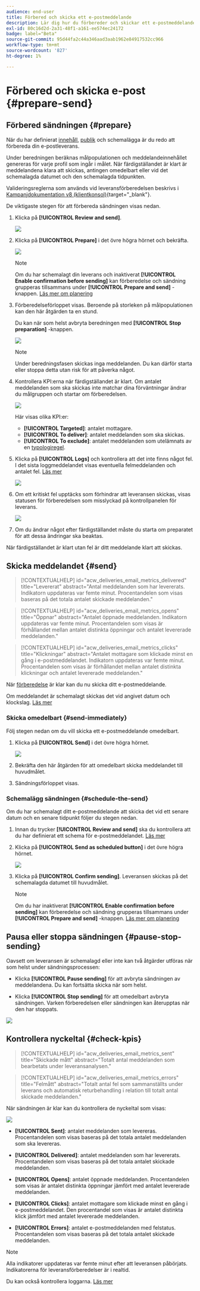 ```yaml
---
audience: end-user
title: Förbered och skicka ett e-postmeddelande
description: Lär dig hur du förbereder och skickar ett e-postmeddelande med webbgränssnittet i Campaign
exl-id: 80c16d2d-2a31-48f1-a161-ee574ec24172
badge: label="Beta"
source-git-commit: 95d44fa2c44a346aad3aab1962e84917532cc966
workflow-type: tm+mt
source-wordcount: '827'
ht-degree: 1%

---
```



# Förbered och skicka e-post {#prepare-send}

## Förbered sändningen {#prepare}

När du har definierat [innehåll](../content/edit-content.md), [publik](../audience/add-audience.md) och schemalägga är du redo att förbereda din e-postleverans.

Under beredningen beräknas målpopulationen och meddelandeinnehållet genereras för varje profil som ingår i målet. När färdigställandet är klart är meddelandena klara att skickas, antingen omedelbart eller vid det schemalagda datumet och den schemalagda tidpunkten.

Valideringsreglerna som används vid leveransförberedelsen beskrivs i [Kampanjdokumentation v8 (klientkonsol)](https://experienceleague.adobe.com/docs/campaign/campaign-v8/campaigns/send/validate/delivery-analysis.html){target="_blank"}.

De viktigaste stegen för att förbereda sändningen visas nedan.

1. Klicka på **[!UICONTROL Review and send]**.

   ![](assets/email-review-and-send.png)


1. Klicka på **[!UICONTROL Prepare]** i det övre högra hörnet och bekräfta.

   ![](assets/email-prepare.png)

   >[!NOTE]
   >
   >Om du har schemalagt din leverans och inaktiverat **[!UICONTROL Enable confirmation before sending]** kan förberedelse och sändning grupperas tillsammans under **[!UICONTROL Prepare and send]** -knappen. [Läs mer om planering](../email/create-email.md#schedule)

1. Förberedelseförloppet visas. Beroende på storleken på målpopulationen kan den här åtgärden ta en stund.

   Du kan när som helst avbryta beredningen med **[!UICONTROL Stop preparation]** -knappen.

   ![](assets/email-stop-preparation.png)

   >[!NOTE]
   >Under beredningsfasen skickas inga meddelanden. Du kan därför starta eller stoppa detta utan risk för att påverka något.

1. Kontrollera KPI:erna när färdigställandet är klart. Om antalet meddelanden som ska skickas inte matchar dina förväntningar ändrar du målgruppen och startar om förberedelsen.

   ![](assets/email-preparation-complete.png)

   Här visas olika KPI:er:

   * **[!UICONTROL Targeted]**: antalet mottagare.
   * **[!UICONTROL To deliver]**: antalet meddelanden som ska skickas.
   * **[!UICONTROL To exclude]**: antalet meddelanden som utelämnats av en [typologiregel](../advanced-settings/delivery-settings.md#typology).

1. Klicka på **[!UICONTROL Logs]** och kontrollera att det inte finns något fel. I det sista loggmeddelandet visas eventuella felmeddelanden och antalet fel. [Läs mer](delivery-logs.md)

   ![](assets/email-prepare-logs.png)

1. Om ett kritiskt fel upptäcks som förhindrar att leveransen skickas, visas statusen för förberedelsen som misslyckad på kontrollpanelen för leverans.

   ![](assets/email-prepare-error.png)

1. Om du ändrar något efter färdigställandet måste du starta om preparatet för att dessa ändringar ska beaktas.

När färdigställandet är klart utan fel är ditt meddelande klart att skickas.

## Skicka meddelandet {#send}

>[!CONTEXTUALHELP]
>id="acw_deliveries_email_metrics_delivered"
>title="Levererat"
>abstract="Antal meddelanden som har levererats. Indikatorn uppdateras var femte minut. Procentandelen som visas baseras på det totala antalet skickade meddelanden."

>[!CONTEXTUALHELP]
>id="acw_deliveries_email_metrics_opens"
>title="Öppnar"
>abstract="Antalet öppnade meddelanden. Indikatorn uppdateras var femte minut. Procentandelen som visas är förhållandet mellan antalet distinkta öppningar och antalet levererade meddelanden."

>[!CONTEXTUALHELP]
>id="acw_deliveries_email_metrics_clicks"
>title="Klickningar"
>abstract="Antalet mottagare som klickade minst en gång i e-postmeddelandet. Indikatorn uppdateras var femte minut. Procentandelen som visas är förhållandet mellan antalet distinkta klickningar och antalet levererade meddelanden."

När [förberedelse](#prepare) är klar kan du nu skicka ditt e-postmeddelande.

Om meddelandet är schemalagt skickas det vid angivet datum och klockslag. [Läs mer](#schedule-the-send)

### Skicka omedelbart {#send-immediately}

Följ stegen nedan om du vill skicka ett e-postmeddelande omedelbart.

1. Klicka på **[!UICONTROL Send]** i det övre högra hörnet.

   ![](assets/email-send.png)

1. Bekräfta den här åtgärden för att omedelbart skicka meddelandet till huvudmålet.

1. Sändningsförloppet visas.

### Schemalägg sändningen {#schedule-the-send}

Om du har schemalagt ditt e-postmeddelande att skicka det vid ett senare datum och en senare tidpunkt följer du stegen nedan.

1. Innan du trycker **[!UICONTROL Review and send]** ska du kontrollera att du har definierat ett schema för e-postmeddelandet. [Läs mer](../email/create-email.md#schedule)

1. Klicka på **[!UICONTROL Send as scheduled button]** i det övre högra hörnet.

   ![](assets/email-send-as-scheduled.png)

1. Klicka på **[!UICONTROL Confirm sending]**. Leveransen skickas på det schemalagda datumet till huvudmålet.

   >[!NOTE]
   >
   >Om du har inaktiverat **[!UICONTROL Enable confirmation before sending]** kan förberedelse och sändning grupperas tillsammans under **[!UICONTROL Prepare and send]** -knappen. [Läs mer om planering](../email/create-email.md#schedule)

## Pausa eller stoppa sändningen {#pause-stop-sending}

Oavsett om leveransen är schemalagd eller inte kan två åtgärder utföras när som helst under sändningsprocessen:

* Klicka **[!UICONTROL Pause sending]** för att avbryta sändningen av meddelandena. Du kan fortsätta skicka när som helst.

* Klicka **[!UICONTROL Stop sending]** för att omedelbart avbryta sändningen. Varken förberedelsen eller sändningen kan återupptas när den har stoppats.

![](assets/email-send-pause-or-stop.png)

## Kontrollera nyckeltal {#check-kpis}

>[!CONTEXTUALHELP]
>id="acw_deliveries_email_metrics_sent"
>title="Skickade mått"
>abstract="Totalt antal meddelanden som bearbetats under leveransanalysen."

>[!CONTEXTUALHELP]
>id="acw_deliveries_email_metrics_errors"
>title="Felmått"
>abstract="Totalt antal fel som sammanställts under leverans och automatisk returbehandling i relation till totalt antal skickade meddelanden."

När sändningen är klar kan du kontrollera de nyckeltal som visas:

![](assets/email-send-kpis.png)

* **[!UICONTROL Sent]**: antalet meddelanden som levereras. Procentandelen som visas baseras på det totala antalet meddelanden som ska levereras.

* **[!UICONTROL Delivered]**: antalet meddelanden som har levererats. Procentandelen som visas baseras på det totala antalet skickade meddelanden.

* **[!UICONTROL Opens]**: antalet öppnade meddelanden. Procentandelen som visas är antalet distinkta öppningar jämfört med antalet levererade meddelanden.

* **[!UICONTROL Clicks]**: antalet mottagare som klickade minst en gång i e-postmeddelandet. Den procentandel som visas är antalet distinkta klick jämfört med antalet levererade meddelanden.

* **[!UICONTROL Errors]**: antalet e-postmeddelanden med felstatus. Procentandelen som visas baseras på det totala antalet skickade meddelanden.

>[!NOTE]
>
>Alla indikatorer uppdateras var femte minut efter att leveransen påbörjats. Indikatorerna för leveransförberedelser är i realtid.

Du kan också kontrollera loggarna. [Läs mer](delivery-logs.md)
